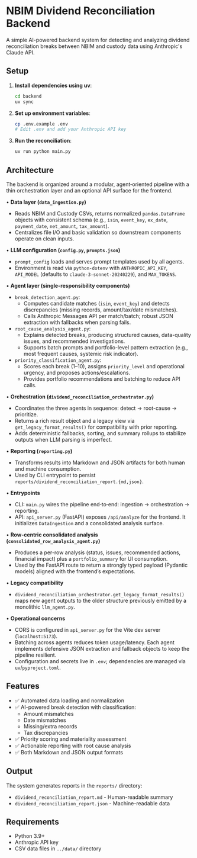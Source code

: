 # NBIM Dividend Reconciliation Backend

A simple AI-powered backend system for detecting and analyzing dividend reconciliation breaks between NBIM and custody data using Anthropic's Claude API.

## Setup

1. **Install dependencies using uv**:
   ```bash
   cd backend
   uv sync
   ```

2. **Set up environment variables**:
   ```bash
   cp .env.example .env
   # Edit .env and add your Anthropic API key
   ```

3. **Run the reconciliation**:
   ```bash
   uv run python main.py
   ```

## Architecture

The backend is organized around a modular, agent‑oriented pipeline with a thin orchestration layer and an optional API surface for the frontend.

• **Data layer (`data_ingestion.py`)**
  - Reads NBIM and Custody CSVs, returns normalized `pandas.DataFrame` objects with consistent schema (e.g., `isin`, `event_key`, `ex_date`, `payment_date`, `net_amount`, `tax_amount`).
  - Centralizes file I/O and basic validation so downstream components operate on clean inputs.

• **LLM configuration (`config.py`, `prompts.json`)**
  - `prompt_config` loads and serves prompt templates used by all agents.
  - Environment is read via `python-dotenv` with `ANTHROPIC_API_KEY`, `API_MODEL` (defaults to `claude-3-sonnet-20240229`), and `MAX_TOKENS`.

• **Agent layer (single-responsibility components)**
  - `break_detection_agent.py`:
    - Computes candidate matches (`isin`, `event_key`) and detects discrepancies (missing records, amount/tax/date mismatches).
    - Calls Anthropic Messages API per match/batch; robust JSON extraction with fallbacks when parsing fails.
  - `root_cause_analysis_agent.py`:
    - Explains detected breaks, producing structured causes, data-quality issues, and recommended investigations.
    - Supports batch prompts and portfolio-level pattern extraction (e.g., most frequent causes, systemic risk indicator).
  - `priority_classification_agent.py`:
    - Scores each break (1–10), assigns `priority_level` and operational urgency, and proposes actions/escalations.
    - Provides portfolio recommendations and batching to reduce API calls.

• **Orchestration (`dividend_reconciliation_orchestrator.py`)**
  - Coordinates the three agents in sequence: detect → root-cause → prioritize.
  - Returns a rich result object and a legacy view via `get_legacy_format_results()` for compatibility with prior reporting.
  - Adds deterministic fallbacks, sorting, and summary rollups to stabilize outputs when LLM parsing is imperfect.

• **Reporting (`reporting.py`)**
  - Transforms results into Markdown and JSON artifacts for both human and machine consumption.
  - Used by CLI entrypoint to persist `reports/dividend_reconciliation_report.{md,json}`.

• **Entrypoints**
  - CLI: `main.py` wires the pipeline end‑to‑end: ingestion → orchestration → reporting.
  - API: `api_server.py` (FastAPI) exposes `/api/analyze` for the frontend. It initializes `DataIngestion` and a consolidated analysis surface.

• **Row-centric consolidated analysis (`consolidated_row_analysis_agent.py`)**
  - Produces a per-row analysis (status, issues, recommended actions, financial impact) plus a `portfolio_summary` for UI consumption.
  - Used by the FastAPI route to return a strongly typed payload (Pydantic models) aligned with the frontend’s expectations.

• **Legacy compatibility**
  - `dividend_reconciliation_orchestrator.get_legacy_format_results()` maps new agent outputs to the older structure previously emitted by a monolithic `llm_agent.py`.

• **Operational concerns**
  - CORS is configured in `api_server.py` for the Vite dev server (`localhost:5173`).
  - Batching across agents reduces token usage/latency. Each agent implements defensive JSON extraction and fallback objects to keep the pipeline resilient.
  - Configuration and secrets live in `.env`; dependencies are managed via `uv`/`pyproject.toml`.

## Features

- ✅ Automated data loading and normalization
- ✅ AI-powered break detection with classification:
  - Amount mismatches
  - Date mismatches  
  - Missing/extra records
  - Tax discrepancies
- ✅ Priority scoring and materiality assessment
- ✅ Actionable reporting with root cause analysis
- ✅ Both Markdown and JSON output formats

## Output

The system generates reports in the `reports/` directory:
- `dividend_reconciliation_report.md` - Human-readable summary
- `dividend_reconciliation_report.json` - Machine-readable data

## Requirements

- Python 3.9+
- Anthropic API key
- CSV data files in `../data/` directory

